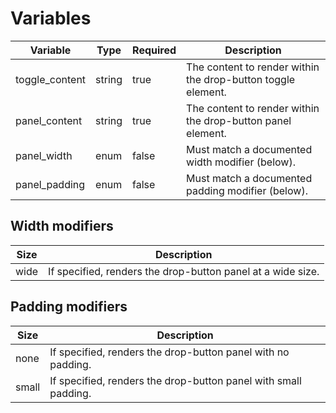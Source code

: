 # Variables
| Variable       | Type   | Required | Description                                                  |
|----------------|--------|----------|--------------------------------------------------------------|
| toggle_content | string | true     | The content to render within the drop-button toggle element. |
| panel_content  | string | true     | The content to render within the drop-button panel element.  |
| panel_width    | enum   | false    | Must match a documented width modifier (below).              |
| panel_padding  | enum   | false    | Must match a documented padding modifier (below).            |

## Width modifiers
| Size    | Description                                                 |
|---------|-------------------------------------------------------------|
| wide    | If specified, renders the drop-button panel at a wide size. |

## Padding modifiers
| Size   | Description                                                     |
|--------|-----------------------------------------------------------------|
| none   | If specified, renders the drop-button panel with no padding.    |
| small  | If specified, renders the drop-button panel with small padding. |
